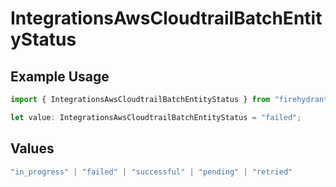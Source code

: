 # IntegrationsAwsCloudtrailBatchEntityStatus

## Example Usage

```typescript
import { IntegrationsAwsCloudtrailBatchEntityStatus } from "firehydrant-typescript-sdk/models/components";

let value: IntegrationsAwsCloudtrailBatchEntityStatus = "failed";
```

## Values

```typescript
"in_progress" | "failed" | "successful" | "pending" | "retried"
```